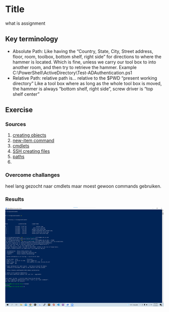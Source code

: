 # Title 
what is assignment

## Key terminology
 - Absolute Path: Like having the “Country, State, City, Street address, floor, room, toolbox, bottom shelf, right side” for directions to where the hammer is located. Which is fine, unless we carry our tool box to into another room, and then try to retrieve the hammer. Example C:\PowerShell\ActiveDirectory\Test-ADAuthentication.ps1
 -  Relative Path: relative path is… relative to the $PWD “present working directory” Like a tool box where as long as the whole tool box is moved, the hammer is always “bottom shelf, right side”, screw driver is “top shelf center”
 


## Exercise
### Sources
1. [creating objects](https://techgenix.com/creating-files-and-folders-powershell-the-easy-way/#:~:text=To%20create%20a%20new%20file,to%20create%20in%20this%20cmdlet.)
2. [new-item command](https://docs.microsoft.com/en-us/powershell/module/microsoft.powershell.management/new-item?view=powershell-7)
3. [cmdlets](https://www.techtarget.com/whatis/definition/cmdlet#:~:text=A%20cmdlet%20%2D%2D%20pronounced%20command,coping%20files%20and%20changing%20directories.)
4. [SSH creating files](https://help.dreamhost.com/hc/en-us/articles/115006413028-Creating-and-editing-a-file-via-SSH)
5. [paths](https://hurst.systems/posts/powershell-understanding-paths/)
6. 



### Overcome challanges
heel lang gezocht naar cmdlets maar moest gewoon commands gebruiken.



### Results
![alt text](https://github.com/TechGrounds-Cloud8/cloud8-Killian97/blob/main/00_includes/login%20bewijs.png)